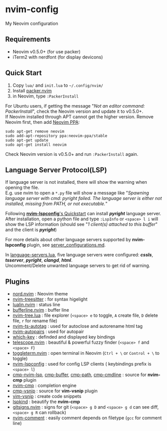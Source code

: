 # nvim-config
My Neovim configuration

## Requirements
- Neovim v0.5.0+ (for use packer)
- iTerm2 with nerdfont (for display devicons)

## Quick Start
1. Copy `lua/` and `init.lua` to `~/.config/nvim/`
2. Install [packer.nvim](https://github.com/wbthomason/packer.nvim#quickstart)
3. in Neovim, type `:PackerInstall` 

For Ubuntu users, if getting the message "_Not an editor command: PackerInstall_", check the Neovim version and update it to v0.5.0+.    
If Neovim installed through APT cannot get the higher version. Remove Neovim first, then add [Neovim PPA](https://launchpad.net/~neovim-ppa/+archive/ubuntu/stable):
```
sudo apt-get remove neovim
sudo add-apt-repository ppa:neovim-ppa/stable
sudo apt-get update
sudo apt-get install neovim
```
Check Neovim version is v0.5.0+ and run `:PackerInstall` again.

## Language Server Protocol(LSP)
If language server is not installed, there will show the warning when opening the file.  
E.g. use nvim to open a `*.py` file will show a message like "_Spawning language server with cmd: pyright failed. The language server is either not installed, missing from PATH, or not executable._"

Following [**nvim-lspconfig**'s Quickstart](https://github.com/neovim/nvim-lspconfig#quickstart) can install ___pyright___ language server. After installation, open a python file and type `:LspInfo` or `<space> l i` will show the LSP information (should see "_1 client(s) attached to this buffer_" and the client is ___pyright___)

For more details about other language servers supported by **nvim-lspconfig** plugin, see [server_configurations.md](https://github.com/neovim/nvim-lspconfig/blob/master/doc/server_configurations.md).

In [language-servers.lua](lua/lsp-config/language-servesrs.lua), five language servers were configured: ___cssls___, ___tsserver___, ___pyright___, ___clangd___, ___html___.  
Uncomment/Delete unwanted language servers to get rid of warning.

## Plugins 
- [nord.nvim](https://github.com/shaunsingh/nord.nvim) : Neovim theme
- [nvim-treesitter](https://github.com/nvim-treesitter/nvim-treesitter) : for syntax higelight
- [lualin.nvim](https://github.com/nvim-lualine/lualine.nvim) : status line
- [bufferline.nvim](https://github.com/akinsho/bufferline.nvim) : buffer line 
- [nvim-tree.lua](https://github.com/kyazdani42/nvim-tree.lua) : file explorer (`<space> e` to toggle, `A` create file, `D` delete file, `r` for rename file)
- [nvim-ts-autotag](https://github.com/windwp/nvim-ts-autotag) : used for autoclose and autorename html tag 
- [nvim-autopairs](https://github.com/windwp/nvim-autopairs) : used for autopair
- [which-key](https://github.com/folke/which-key.nvim) : definded and displayed key bindings 
- [telescope.nvim](https://github.com/nvim-telescope/telescope.nvim) : beautiful & powerful fuzzy finder (`<space> f` and `<space> F`)
- [toggleterm.nvim](https://github.com/akinsho/toggleterm.nvim) : open terminal in Neovim (`Ctrl + \` or `Control + \` to toggle)
- [nvim-lspconfig](https://github.com/neovim/nvim-lspconfig) : used for config LSP clients ( keybindings prefix is `<space> l`)
- [cmp-nvim-lsp](https://github.com/hrsh7th/cmp-nvim-lsp), [cmp-buffer](https://github.com/hrsh7th/cmp-buffer), [cmp-path](https://github.com/hrsh7th/cmp-path), [cmp-cmdline](https://github.com/hrsh7th/cmp-cmdline) : source for **nvim-cmp** plugin
- [nvim-cmp](https://github.com/hrsh7th/nvim-cmp) : completion engine
- [cmp-vsnip](https://github.com/hrsh7th/cmp-vsnip) : source for **vim-vsnip** plugin
- [vim-vsnip](https://github.com/hrsh7th/vim-vsnip) : create code snippets
- [lspkind](https://github.com/onsails/lspkind.nvim) : beautify the **nvim-cmp**
- [gitsigns.nvim](https://github.com/lewis6991/gitsigns.nvim) : signs for git (`<space> g D` and `<space> g d` can see diff, `<space> g R` can rollback)
- [nvim-comment](https://github.com/terrortylor/nvim-comment) : easily comment depends on filetype (`gcc` for comment line)
